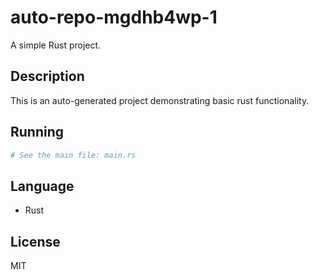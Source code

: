 # auto-repo-mgdhb4wp-1

A simple Rust project.

## Description
This is an auto-generated project demonstrating basic rust functionality.

## Running
```bash
# See the main file: main.rs
```

## Language
- Rust

## License
MIT
